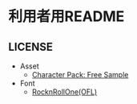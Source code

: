 # 利用者用README

## LICENSE

* Asset
  * [Character Pack: Free Sample](https://assetstore.unity.com/packages/3d/characters/humanoids/character-pack-free-sample-79870)
* Font
  * [RocknRollOne(OFL)](https://fonts.google.com/specimen/RocknRoll+One)
